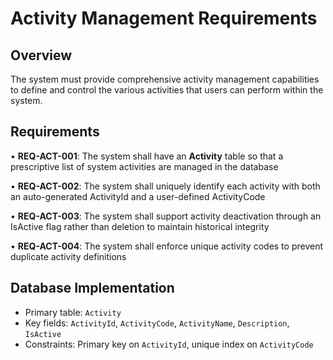 # Activity Management Requirements

## Overview
The system must provide comprehensive activity management capabilities to define and control the various activities that users can perform within the system.

## Requirements

• **REQ-ACT-001**: The system shall have an **Activity** table so that a prescriptive list of system activities are managed in the database

• **REQ-ACT-002**: The system shall uniquely identify each activity with both an auto-generated ActivityId and a user-defined ActivityCode

• **REQ-ACT-003**: The system shall support activity deactivation through an IsActive flag rather than deletion to maintain historical integrity

• **REQ-ACT-004**: The system shall enforce unique activity codes to prevent duplicate activity definitions

## Database Implementation
- Primary table: `Activity`
- Key fields: `ActivityId`, `ActivityCode`, `ActivityName`, `Description`, `IsActive`
- Constraints: Primary key on `ActivityId`, unique index on `ActivityCode`
